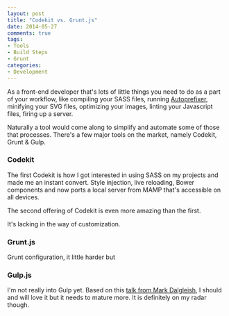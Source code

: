 ```yaml
---
layout: post
title: "Codekit vs. Grunt.js"
date: 2014-05-27
comments: true
tags:
- Tools
- Build Steps
- Grunt
categories:
- Development
---
```


As a front-end developer that's lots of little things you need to do as a part of your workflow, like compiling your SASS files, running [Autoprefixer](https://github.com/ai/autoprefixer), minifying your SVG files, optimizing your images, linting your Javascript files, firing up a server.

Naturally a tool would come along to simplify and automate some of those that processes. There's a few major tools on the market, namely Codekit, Grunt & Gulp.

### Codekit
The first Codekit is how I got interested in using SASS on my projects and made me an instant convert. Style injection, live reloading, Bower components and now ports a local server from MAMP that's accessible on all devices.

The second offering of Codekit is even more amazing than the first.

It's lacking in the way of customization.

### Grunt.js

Grunt configuration, it little harder but




### Gulp.js
I'm not really into Gulp yet. Based on this [talk from Mark Dalgleish](http://markdalgleish.github.io/presentation-build-wars-gulp-vs-grunt/), I should and will love it but it needs to mature more. It is definitely on my radar though.
